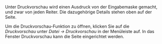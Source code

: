 Unter Druckvorschau wird einen Ausdruck von der Eingabemaske gemacht, und zwar von jeden Reiter.  Die dazugehörige Details stehen oben auf der Seite.

Um die Druckvorschau-Funktion zu öffnen, klicken Sie auf die *Druckvorschau* unter *Datei → Druckvorschau* in der Menüleiste auf. In das Fenster Druckvorschau kann die Seite eingerichtet werden. 